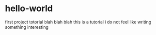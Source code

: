 # hello-world
first project totorial
blah blah blah this is a tutorial i do not feel like writing something interesting
